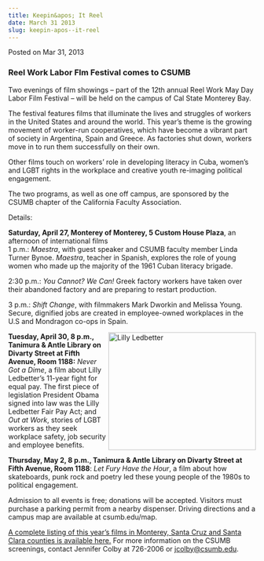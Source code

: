 ```yaml
---
title: Keepin&apos; It Reel
date: March 31 2013
slug: keepin-apos--it-reel
---
```





<span class="date">Posted on Mar 31, 2013    </span>
<h3>Reel Work Labor Flm Festival comes to CSUMB</h3>
<p>Two evenings of film showings &#x2013; part of the 12th annual Reel
Work May Day Labor Film Festival &#x2013; will be held on the campus of
Cal State Monterey Bay.</p>
<p>The festival features films that illuminate the lives and
struggles of workers in the United States and around the world.
This year&#x2019;s theme is the growing movement of worker-run
cooperatives, which have become a vibrant part of society in
Argentina, Spain and Greece. As factories shut down, workers move
in to run them successfully on their own.</p>
<p>Other films touch on workers&#x2019; role in developing literacy in
Cuba, women&#x2019;s and LGBT rights in the workplace and creative youth
re-imaging political engagement.</p>
<p>The two programs, as well as one off campus, are sponsored by
the CSUMB chapter of the California Faculty Association.</p>
<p>Details:</p>
<p><strong>Saturday, April 27, Monterey of Monterey, 5 Custom House
Plaza</strong>, an afternoon of international films<br>
1 p.m.: <em>Maestra</em>, with guest speaker and CSUMB faculty
member Linda Turner Bynoe. <em>Maestra</em>, teacher in Spanish,
explores the role of young women who made up the majority of the
1961 Cuban literacy brigade.</br></p>
<p>2:30 p.m.: <em>You Cannot? We Can!</em> Greek factory workers
have taken over their abandoned factory and are preparing to
restart production.</p>
<p>3 p.m.: <em>Shift Change</em>, with filmmakers Mark Dworkin and
Melissa Young. Secure, dignified jobs are created in employee-owned
workplaces in the U.S and Mondragon co-ops in Spain.</p>
<p><img alt="Lilly Ledbetter" src="http://news.csumb.edu/sites/default/files/65/attachments/news/images/ledbetter.jpg" style="float:right; width:300px; height:240px"><strong>Tuesday,
April 30, 8 p.m., Tanimura &amp; Antle Library on Divarty Street at
Fifth Avenue, Room 1188:</strong> <em>Never Got a Dime</em>, a film
about Lilly Ledbetter&#x2019;s 11-year fight for equal pay. The first
piece of legislation President Obama signed into law was the Lilly
Ledbetter Fair Pay Act; and <em>Out at Work</em>, stories of LGBT
workers as they seek workplace safety, job security and employee
benefits.</img></p>
<p><strong>Thursday, May 2, 8 p.m., Tanimura &amp; Antle Library on
Divarty Street at Fifth Avenue, Room 1188</strong>: <em>Let Fury
Have the Hour</em>, a film about how skateboards, punk rock and
poetry led these young people of the 1980s to political
engagement.</p>
<p>Admission to all events is free; donations will be accepted.
Visitors must purchase a parking permit from a nearby dispenser.
Driving directions and a campus map are available at
csumb.edu/map.</p>
<p><a href="http://www.reelwork.org" rel="nofollow">A complete
listing of this year&#x2019;s films in Monterey, Santa Cruz and Santa
Clara counties is available here.</a>&#xA0;For more information on
the CSUMB screenings, contact Jennifer Colby at 726-2006 or
<a href="mailto:jcolby@csumb.edu">jcolby@csumb.edu</a>.<br>
&#xA0;</br></p>





